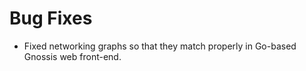 # Bug Fixes

- Fixed networking graphs so that they match properly in Go-based
  Gnossis web front-end.
